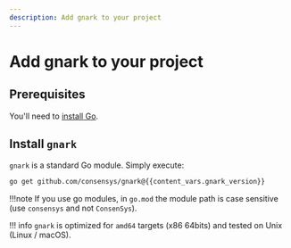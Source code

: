 ```yaml
---
description: Add gnark to your project
---
```


# Add gnark to your project

## Prerequisites

You'll need to [install Go](https://golang.org/doc/install).

## Install `gnark`

`gnark` is a standard Go module. Simply execute:

```bash
go get github.com/consensys/gnark@{{content_vars.gnark_version}}
```

!!!note
    If you use go modules, in `go.mod` the module path is case sensitive (use `consensys` and not `ConsenSys`).

!!! info
    `gnark` is optimized for `amd64` targets (x86 64bits) and tested on Unix (Linux / macOS).
